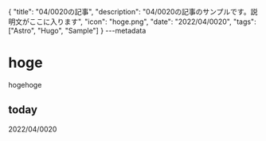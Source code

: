 {
  "title": "04/0020の記事",
  "description": "04/0020の記事のサンプルです。説明文がここに入ります",
  "icon": "hoge.png",
  "date": "2022/04/0020",
  "tags": ["Astro", "Hugo", "Sample"]
}
---metadata

# hoge
hogehoge

## today
2022/04/0020